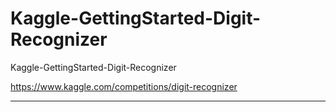 # Kaggle-GettingStarted-Digit-Recognizer
Kaggle-GettingStarted-Digit-Recognizer

https://www.kaggle.com/competitions/digit-recognizer


-----


